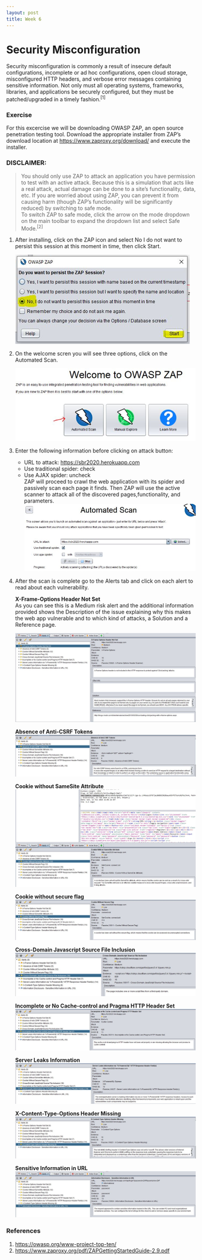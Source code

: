```yaml
---
layout: post
title: Week 6
---
```


# Security Misconfiguration
Security misconfiguration is commonly a result of insecure default configurations, incomplete or ad hoc configurations, open cloud storage, misconfigured HTTP headers, and verbose error messages containing sensitive information. Not only must all operating systems, frameworks, libraries, and applications be securely configured, but they must be patched/upgraded in a timely fashion.<sup>[1]</sup>

### Exercise
For this excercise we will be downloading OWASP ZAP, an open source penetration testing tool. Download the appropriate installer from ZAP’s download location at https://www.zaproxy.org/download/ and execute the installer.

### DISCLAIMER:    
> You should only use ZAP to attack an application you have permission to test with an active attack. Because this is a simulation that acts like a real attack, actual damage can be done to a site’s functionality, data, etc. If you are worried about using ZAP, you can prevent it from causing harm (though ZAP’s functionality will be significantly reduced) by switching to safe mode.     
> To switch ZAP to safe mode, click the arrow on the mode dropdown on the main toolbar to expand the dropdown list and select Safe Mode.<sup>[2]</sup>

1. After installing, click on the ZAP icon and select No I do not want to persist this session at this moment in time, then click Start.

   ![ZAP Start](/images/Start.JPG)

2. On the welcome scren you will see three options, click on the Automated Scan. 

   ![ZAP Start](/images/Welcome.JPG)
   
3. Enter the following information before clicking on attack button: 
    - URL to attack: https://sbr2020.herokuapp.com
    - Use traditional spider: check 
    - Use AJAX spider: uncheck   
ZAP will proceed to crawl the web application with its spider and passively scan each page it finds. Then ZAP will use the active    scanner to attack all of the discovered pages,functionality, and parameters.
    ![Zap Automated Scan](/images/Scan.JPG) 
    
 4. After the scan is complete go to the Alerts tab and click on each alert to read about each vulnerability. 
 
    **X-Frame-Options Header Not Set**    
    As you can see this is a Medium risk alert and the additional information provided shows the Description of the issue explaining why this makes the web app vulnerable and to which kind of attacks, a Solution and a Reference page.   
    
    ![Zap Alert 1](/images/Xframe.JPG) 
    
    **Absence of Anti-CSRF Tokens**  
    ![Zap Alert 2](/images/Tokens.JPG) 
    
    **Cookie without SameSite Attribute**  
    ![Zap Alert 3](/images/cookie.JPG)
    
    **Cookie without secure flag**  
    ![Zap Alert 4](/images/encrypt.JPG)
    
    **Cross-Domain Javascript Source File Inclusion**  
    ![Zap Alert 5](/images/crossDomain.JPG)
    
    **Incomplete or No Cache-control and Pragma HTTP Header Set**  
    ![Zap Alert 6](/images/no-Cache.JPG)
    
    **Server Leaks Information**  
    ![Zap Alert 7](/images/Leak.JPG)
    
    **X-Content-Type-Options Header Missing**  
    ![Zap Alert 8](/images/Sniffing.JPG)
    
    **Sensitive Information in URL**  
    ![Zap Alert 9](/images/Information.JPG)   

### References
1. https://owasp.org/www-project-top-ten/  
2. https://www.zaproxy.org/pdf/ZAPGettingStartedGuide-2.9.pdf
